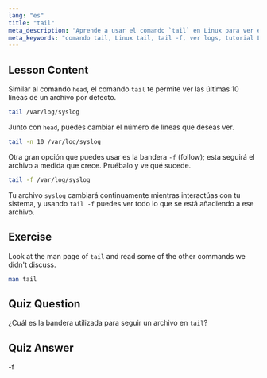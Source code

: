 ```yaml
---
lang: "es"
title: "tail"
meta_description: "Aprende a usar el comando `tail` en Linux para ver el final de los archivos y monitorear logs. Descubre `tail -f` para actualizaciones en tiempo real. ¡Comienza tu viaje en Linux!"
meta_keywords: "comando tail, Linux tail, tail -f, ver logs, tutorial Linux, Linux para principiantes, guía Linux"
---
```


## Lesson Content

Similar al comando `head`, el comando `tail` te permite ver las últimas 10 líneas de un archivo por defecto.

```bash
tail /var/log/syslog
```

Junto con `head`, puedes cambiar el número de líneas que deseas ver.

```bash
tail -n 10 /var/log/syslog
```

Otra gran opción que puedes usar es la bandera `-f` (follow); esta seguirá el archivo a medida que crece. Pruébalo y ve qué sucede.

```bash
tail -f /var/log/syslog
```

Tu archivo `syslog` cambiará continuamente mientras interactúas con tu sistema, y usando `tail -f` puedes ver todo lo que se está añadiendo a ese archivo.

## Exercise

Look at the man page of `tail` and read some of the other commands we didn't discuss.

```bash
man tail
```

## Quiz Question

¿Cuál es la bandera utilizada para seguir un archivo en `tail`?

## Quiz Answer

-f
